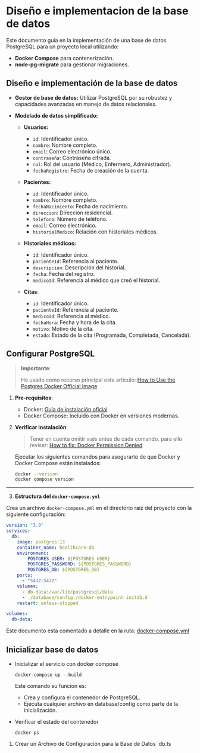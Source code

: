 # Diseño e implementacion de la base de datos

Este documento guía en la implementación de una base de datos PostgreSQL para un proyecto local utilizando:
- **Docker Compose** para contenerización.
- **node-pg-migrate** para gestionar migraciones.

## Diseño e implementación de la base de datos

- **Gestor de base de datos:** Utilizar PostgreSQL por su robustez y capacidades avanzadas en manejo de datos relacionales.

* **Modelado de datos simplificado:**
  * **Usuarios:**
    
    * `id`: Identificador único.
    * `nombre`: Nombre completo.
    * `email`: Correo electrónico único.
    * `contraseña`: Contraseña cifrada.
    * `rol`: Rol del usuario (Médico, Enfermero, Administrador).
    * `fechaRegistro`: Fecha de creación de la cuenta.

  * **Pacientes:**
        
    * `id`: Identificador único. 
    * `nombre`: Nombre completo.
    * `fechaNacimiento`: Fecha de nacimiento.
    * `direccion`: Dirección residencial.
    * `telefono`: Número de teléfono.
    * `email`: Correo electrónico.
    * `historialMedico`: Relación con historiales médicos.
  * **Historiales médicos:**
    * `id`: Identificador único.
    * `pacienteId`: Referencia al paciente.
    * `descripcion`: Descripción del historial.
    * `fecha`: Fecha del registro.
    * `medicoId`: Referencia al médico que creó el historial.

  * **Citas**:
    * `id`: Identificador único.
    * `pacienteId`: Referencia al paciente.
    * `medicoId`: Referencia al médico.
    * `fechaHora`: Fecha y hora de la cita.
    * `motivo`: Motivo de la cita.
    * `estado`: Estado de la cita (Programada, Completada, Cancelada).

## Configurar PostgreSQL
> **Importante**: 
> 
> He usado como recurso principal este articulo:
> [How to Use the Postgres Docker Official Image](https://www.docker.com/blog/how-to-use-the-postgres-docker-official-image/#Why-should-you-containerize-Postgres)


1. **Pre-requisitos**:
    - Docker: [Guía de instalación oficial](https://docs.docker.com/get-docker/)
    - Docker Compose: Incluido con Docker en versiones modernas.

2. **Verificar instalación**:
    > Tener en cuenta omitir `sudo` antes de cada comando. para ello revisar: [How to fix: Docker Permission Denied](https://www.linkedin.com/pulse/resolving-docker-permission-denied-error-guide-om-prakash-singh/)
  
    Ejecutar los siguientes comandos para asegurarte de que Docker y Docker Compose están instalados:
    ```bash
    docker --version
    docker compose version
    ```

---

3.  **Estructura del `docker-compose.yml`**

Crea un archivo `docker-compose.yml` en el directorio raíz del proyecto con la siguiente configuración:

```yml
version: "3.9"
services:
  db:
    image: postgres:13
    container_name: healthcare-db
    environment:
        POSTGRES_USER: ${POSTGRES_USER}
        POSTGRES_PASSWORD: ${POSTGRES_PASSWORD}
        POSTGRES_DB: ${POSTGRES_DB}
    ports:
      - "5432:5432"
    volumes:
      - db-data:/var/lib/postgresql/data
      - ./database/config:/docker-entrypoint-initdb.d
    restart: unless-stopped

volumes:
  db-data:
```
Este documento esta comentado a detalle en la ruta: [docker-compose.yml](../docker/docker-compose.yml)


## Inicializar base de datos
- Inicializar el servicio con docker compose

    ```shell
    docker-compose up --build
    ```

    Este comando su funcion es: 
    - Crea y configura el contenedor de PostgreSQL.
    - Ejecuta cualquier archivo en database/config como parte de la inicialización.
- Verificar el estado del contenedor

    ```shell
    docker ps
    ```
    
1. Crear un Archivo de Configuración para la Base de Datos `db.ts
    
